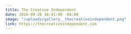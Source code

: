 ```yaml
---
title: The Creative Independent
date: 2016-09-26 16:41:00 -04:00
image: "/uploads/gallery__thecreativeindependent.png"
link: https://thecreativeindependent.com
---
```


